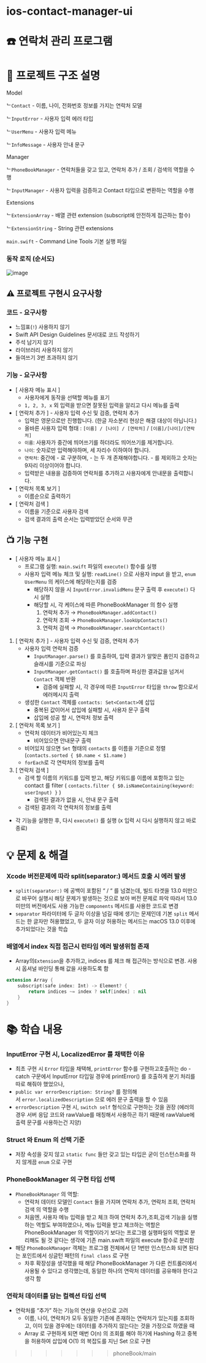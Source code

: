 # ios-contact-manager-ui

# ☎️ 연락처 관리 프로그램

# 🌲 프로젝트 구조 설명

Model 

ᄂ`Contact` - 이름, 나이, 전화번호 정보를 가지는 연락처 모델 

ᄂ`InputError` - 사용자 입력 에러 타입

ᄂ`UserMenu` - 사용자 입력 메뉴

ᄂ`InfoMessage` - 사용자 안내 문구

Manager

ᄂ`PhoneBookManager` - 연락처들을 갖고 있고, 연락처 추가 / 조회 / 검색의 역할을 수행

ᄂ`InputManager` - 사용자 입력을 검증하고 Contact 타입으로 변환하는 역할을 수행

Extensions

ᄂ`ExtensionArray` - 배열 관련 extension (subscript에 안전하게 접근하는 함수)

ᄂ`ExtensionString` - String 관련 extensions

`main.swift` - Command Line Tools 기본 실행 파일

### 동작 로직 (순서도)
![image](https://user-images.githubusercontent.com/113027391/210038068-711bb064-b7a1-4e21-8e76-0ca5ee61f163.png)



## ⚠️ 프로젝트 구현시 요구사항

### 코드 - 요구사항

- 느낌표(`!`) 사용하지 않기
- Swift API Design Guidelines 문서대로 코드 작성하기
- 주석 남기지 않기
- 라이브러리 사용하지 않기
- 들여쓰기 3번 초과하지 않기

### 기능 - 요구사항

- [ 사용자 메뉴 표시 ]
    - 사용자에게 동작을 선택할 메뉴를 표기
    - `1, 2, 3, x` 외 입력을 받으면 잘못된 입력을 알리고 다시 메뉴를 출력
- [ 연락처 추가 ] - 사용자 입력 수신 및 검증, 연락처 추가
    - 입력은 영문으로만 진행합니다. (한글 자소분리 현상은 해결 대상이 아닙니다.)
    - 올바른 사용자 입력 형태 : `[이름] / [나이] / [연락처]` / `[이름]/[나이]/[연락처]`
    - `이름`: 사용자가 중간에 띄어쓰기를 하더라도 띄어쓰기를 제거합니다.
    - `나이`: 숫자로만 입력해야하며, 세 자리수 이하여야 합니다.
    - `연락처`: 중간에 - 로 구분하며, - 는 두 개 존재해야합니다. - 를 제외하고 숫자는 9자리 이상이어야 합니다.
    - 입력받은 내용을 검증하여 연락처를 추가하고 사용자에게 안내문을 출력합니다.
- [ 연락처 목록 보기 ]
    - 이름순으로 출력하기
- [ 연락처 검색 ]
    - 이름을 기준으로 사용자 검색
    - 검색 결과의 출력 순서는 입력받았던 순서와 무관

## 📺 기능 구현

- [ 사용자 메뉴 표시 ]
    - 프로그램 실행: `main.swift` 파일의 `execute()` 함수를 실행
    - 사용자 입력 메뉴 체크 및 실행: `readLine()` 으로 사용자 input 을 받고, `enum UserMenu` 의 케이스에 해당하는지를 검증
        - 해당하지 않을 시 `InputError.invalidMenu` 문구 출력 후 `execute()` 다시 실행
        - 해당할 시, 각 케이스에 따른 PhoneBookManager 의 함수 실행
            1. 연락처 추가  → `PhoneBookManager.addContact()`
            2. 연락처 조회 → `PhoneBookManager.lookUpContacts()`
            3. 연락처 검색 → `PhoneBookManager.searchContact()`
1. [ 연락처 추가 ] - 사용자 입력 수신 및 검증, 연락처 추가
    - 사용자 입력 연락처 검증
        - `InputManager.parse()` 를 호출하여, 입력 결과가 알맞은 폼인지 검증하고 슬래시를 기준으로 파싱
        - `InputManager.getContact()` 를 호출하며 파싱한 결과값을 넘겨서 `Contact` 객체 반환
            - 검증에 실패할 시, 각 경우에 따른 `InputError` 타입을 `throw` 함으로서 에러메시지 출력
    - 생성한 `Contact` 객체를 `contacts: Set<Contact>`에 삽입
        - 중복된 값이어서 삽입에 실패할 시, 사용자 문구 출력
        - 삽입에 성공 할 시, 연락처 정보 출력
2. [ 연락처 목록 보기 ] 
    - 연락처 데이터가 비어있는지 체크
        - 비어있으면 안내문구 출력
    - 비어있지 않으면 `Set` 형태의 `contacts` 를 이름을 기준으로 정렬 
    (`contacts.sorted { $0.name < $1.name` )
    - `forEach`로 각 연락처의 정보를 출력
3. [ 연락처 검색 ]
    - 검색 할 이름의 키워드를 입력 받고, 해당 키워드를 이름에 포함하고 있는 contact 를 filter
    ( `contacts.filter { $0.isNameContaining(keyword: userInput) }` )
        - 검색된 결과가 없을 시, 안내 문구 출력
    - 검색된 결과의 각 연락처의 정보를 출력
- 각 기능을 실행한 후, 다시 `execute()` 를 실행 (x 입력 시 다시 실행하지 않고 바로 종료)

# 💡 문제 & 해결

### Xcode 버전문제에 따라  split(separator:) 메서드 호출 시 에러 발생

- `split(separator:)` 에 공백이 포함된 “ / “ 를 넘겼는데, 빌드 타겟을 13.0 미만으로 바꾸어 실행시 해당 문제가 발생하는 것으로 보아 버전 문제로 파악
따라서 13.0 미만의 버전에서도 사용 가능한 `components` 메서드를 사용한 코드로 변경
- `separator` 파라미터에 두 글자 이상을 넘길 때에 생기는 문제인데 기본 `split` 메서드는 한 글자만 허용했었고, 두 글자 이상 허용하는 메서드는 macOS 13.0 이후에 추가되었다는 것을 학습

### 배열에서 index 직접 접근시 런타임 에러 발생위험 존재

- Array의`Extension`을 추가하고, indices 를 체크 해 접근하는 방식으로 변경. 
사용 시 옵셔널 바인딩 통해 값을 사용하도록 함

```swift
extension Array {
    subscript(safe index: Int) -> Element? {
        return indices ~= index ? self[index] : nil
    }
}
```

# 📚 학습 내용

### InputError 구현 시, LocalizedError 를 채택한 이유

- 최초 구현 시 `Error` 타입을 채택해, `printError` 함수를 구현하고호출하는 do - catch 구문에서 InputError 타입일 경우에 printError() 를 호출하게 분기 처리를 따로 해줘야 했었으나,
- `public var errorDescription: String?` 를 정의해서 `error.localizedDescription` 으로 에러 문구 출력을 할 수 있음
- `errorDescription` 구현 시, `switch self` 형식으로 구현하는 것을 권장
(에러의 경우 서버 응답 코드와 rawValue를 매칭해서 사용하곤 하기 때문에 rawValue에 출력 문구를 사용하는건 지양)

### Struct 와 Enum 의 선택 기준

- 저장 속성을 갖지 않고 `static func` 들만 갖고 있는 타입은 굳이 인스턴스화를 하지 않게끔 `enum` 으로 구현

### **PhoneBookManager 의 구현 타입 선택**

- `PhoneBookManager` 의 역할:
    - 연락처 데이터 모델인 `Contact` 들을 가지며 연락처 추가, 연락처 조회, 연락처 검색 의 역할을 수행
    - 처음엔, 사용자 메뉴 입력을 받고 체크 하여 연락처 추가,조회,검색 기능을 실행하는 역할도 부여하였으나, 메뉴 입력을 받고 체크하는 역할은 PhoneBookManager 의 역할이라기 보다는 프로그램 실행파일의 역할로 분리해도 될 것 같다는 생각에 기존 main.swift 파일의 execute 함수로 분리함
- 해당 `PhoneBookManager` 객체는 프로그램 전체에서 단 1번만 인스턴스화 되면 된다는 포인트에서 싱글턴 패턴의 `final class` 로 구현
    - 차후 확장성을 생각했을 때 해당 PhoneBookManager 가 다른 컨트롤러에서 사용될 수 있다고 생각했는데, 동일한 하나의 연락처 데이터를 공유해야 한다고 생각 함

### **연락처 데이터를 담는 컬렉션 타입 선택**

- 연락처를 “추가” 하는 기능의 연산을 우선으로 고려
    - 이름, 나이, 연락처가 모두 동일한 기존에 존재하는 연락처가 있는지를 조회하고, 
    이미 있을 경우에는 데이터를 추가하지 않는다는 것을 가정으로 하였을 때
    - Array 로 구현하게 되면 매번 O(n) 의 조회를 해야 하기에 Hashing 하고 중복을 허용하여 삽입에 O(1) 의 복잡도를 지닌 Set 으로 구현
>>>>>>> phoneBook/main
